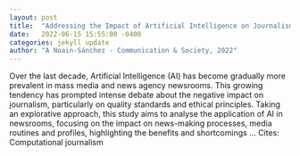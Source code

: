 ```yaml
---
layout: post
title:  "Addressing the Impact of Artificial Intelligence on Journalism: the perception of experts, journalists and academics"
date:   2022-06-15 15:55:00 -0400
categories: jekyll update
author: "A Noain-Sánchez - Communication & Society, 2022"
---
```

Over the last decade, Artificial Intelligence (AI) has become gradually more prevalent in mass media and news agency newsrooms. This growing tendency has prompted intense debate about the negative impact on journalism, particularly on quality standards and ethical principles. Taking an explorative approach, this study aims to analyse the application of AI in newsrooms, focusing on the impact on news-making processes, media routines and profiles, highlighting the benefits and shortcomings …
Cites: ‪Computational journalism‬  